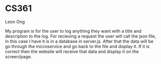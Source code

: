 # CS361
Leon Ong

My program is for the user to log anything they want with a title and description to the log. For recieving a request the user will call the json file, in this case I have it is in a database in server.js.
After that the data will be go through the microservice and go back to the file and display it. If it is correct then the website will receive that data and display it on the screen/page.